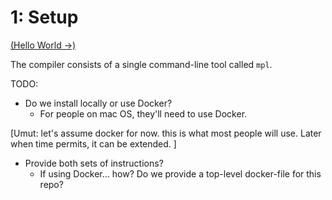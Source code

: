 # 1: Setup

[(Hello World →)](../02-hello/README.md)

The compiler consists of a single command-line tool called `mpl`.

TODO:
  - Do we install locally or use Docker?
    - For people on mac OS, they'll need to use Docker.

  [Umut: let's assume docker for now. this is what most people will use.
   Later when time permits, it can be extended.
  ]
 
  - Provide both sets of instructions?
    - If using Docker... how? Do we provide a top-level docker-file for this
    repo?
